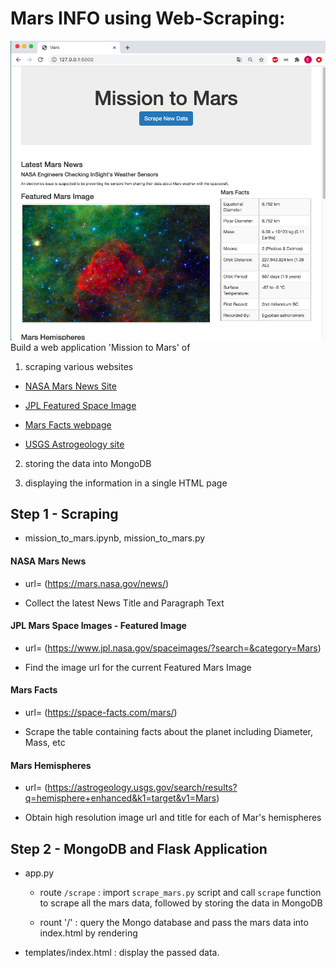 # Mars INFO using Web-Scraping:
![img](images/final_image_1.png)
Build a web application 'Mission to Mars' of

1. scraping  various websites

  - [NASA Mars News Site](https://mars.nasa.gov/news/)

  - [JPL Featured Space Image](https://www.jpl.nasa.gov/spaceimages/?search=&category=Mars)

  - [Mars Facts webpage](https://space-facts.com/mars/)

  - [USGS Astrogeology site](https://astrogeology.usgs.gov/search/results?q=hemisphere+enhanced&k1=target&v1=Mars)

2. storing the data into MongoDB

3. displaying the information in a single HTML page

## Step 1 - Scraping

* mission_to_mars.ipynb, mission_to_mars.py

#### NASA Mars News

* url= (https://mars.nasa.gov/news/)

* Collect the latest News Title and Paragraph Text

#### JPL Mars Space Images - Featured Image

* url= (https://www.jpl.nasa.gov/spaceimages/?search=&category=Mars)

* Find the image url for the current Featured Mars Image

#### Mars Facts

* url= (https://space-facts.com/mars/)

* Scrape the table containing facts about the planet including Diameter, Mass, etc

#### Mars Hemispheres

* url= (https://astrogeology.usgs.gov/search/results?q=hemisphere+enhanced&k1=target&v1=Mars)

* Obtain high resolution image url and title for each of Mar's hemispheres


## Step 2 - MongoDB and Flask Application

* app.py

  - route `/scrape` : import `scrape_mars.py` script and call `scrape` function to scrape all the mars data, followed by storing the data in MongoDB

  - rount '/' : query the Mongo database and pass the mars data into index.html by rendering

* templates/index.html : display the passed data.
